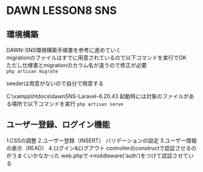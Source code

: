 # DAWN LESSON8 SNS
## 環境構築
DAWN-SNS環境構築手順書を参考に進めていく  
migrationのファイルはすでに用意されているので以下コマンドを実行でOK  
ただし仕様書とmigrationのカラム名が違うので修正が必要  
`php artisan migrate`

seederは用意がないので自分で用意する

C:\xampp\htdocs\dawnSNS-Laravel-6.20.43
起動時には対象のファイルがある場所で以下コマンドを実行
`php artisan serve`

## ユーザー登録、ログイン機能
1.CSSの調整
2.ユーザー登録（INSERT）
    バリデーションの設定
3.ユーザー情報の表示（READ）
4.ログイン&ログアウト
    controllerのconstructで認証させるのがうまくいかなかった
    web.phpで->middleware('auth')をつけて認証させている

